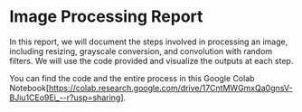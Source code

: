# Image Processing Report
In this report, we will document the steps involved in processing an image, including resizing, grayscale conversion, and convolution with random filters. We will use the code provided and visualize the outputs at each step.

You can find the code and the entire process in this Google Colab Notebook[https://colab.research.google.com/drive/17CntMWGmxQa0gnsV-BJiu1CEo9Ei_--r?usp=sharing].
